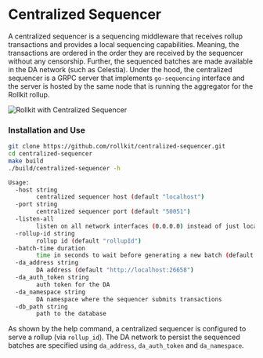 # Centralized Sequencer

A centralized sequencer is a sequencing middleware that receives rollup transactions and provides a local sequencing capabilities. Meaning, the transactions are ordered in the order they are received by the sequencer without any censorship. Further, the sequenced batches are made available in the DA network (such as Celestia). Under the hood, the centralized sequencer is a GRPC server that implements `go-sequencing` interface and the server is hosted by the same node that is running the aggregator for the Rollkit rollup.

![Rollkit with Centralized Sequencer](/img/sequencing.jpg)

### Installation and Use

```sh
git clone https://github.com/rollkit/centralized-sequencer.git
cd centralized-sequencer
make build
./build/centralized-sequencer -h
```


```sh
Usage:
  -host string
    	centralized sequencer host (default "localhost")
  -port string
    	centralized sequencer port (default "50051")
  -listen-all
    	listen on all network interfaces (0.0.0.0) instead of just localhost
  -rollup-id string
    	rollup id (default "rollupId")
  -batch-time duration
    	time in seconds to wait before generating a new batch (default 2s)
  -da_address string
    	DA address (default "http://localhost:26658")
  -da_auth_token string
    	auth token for the DA
  -da_namespace string
    	DA namespace where the sequencer submits transactions
  -db_path string
    	path to the database
```

As shown by the help command, a centralized sequencer is configured to serve a rollup (via `rollup_id`). The DA network to persist the sequenced batches are specified using `da_address`, `da_auth_token` and `da_namespace`. 